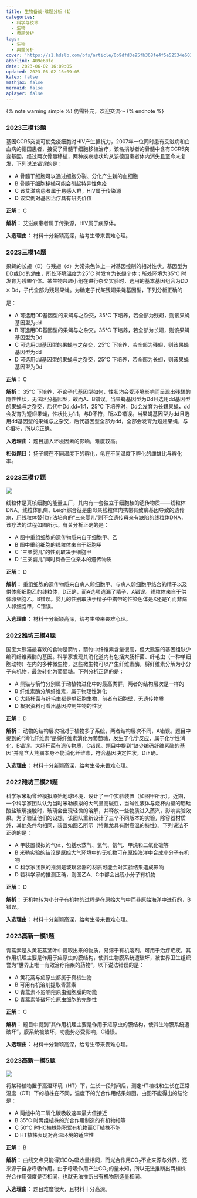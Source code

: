 ```yaml
---
title: 生物备战-难题分析（1）
categories:
  - 科学与技术
  - 生物
  - 典题分析
tags:
  - 生物
  - 典题分析
cover: 'https://s1.hdslb.com/bfs/article/0b9dfd3e95fb368fe4f5e52534e6035910466bb3.jpg@1e_1c.webp@1e_1c.webp'
abbrlink: 409e60fe
date: 2023-06-02 16:09:05
updated: 2023-06-02 16:09:05
katex: false
mathjax: false
mermaid: false
aplayer: false
---
```


{% note warning simple %}
仍需补充，欢迎交流～
{% endnote %}

### 2023三模13题

基因CCR5突变可使免疫细胞对HIV产生抵抗力，2007年一位同时患有艾滋病和白血病的德国患者，接受了骨髓干细胞移植治疗，该名捐献者的骨髓中含有CCR5突变基因，经过两次骨髓移植，两种疾病症状均从该德国患者体内消失且至今未复发，下列说法错误的是：
- A 骨髓干细胞可以通过细胞分裂、分化产生新的血细胞
- B 骨髓干细胞移植可能会引起特异性免疫
- C 该艾滋病患者属于易感人群，HIV属于传染源
- D 该实例对基因治疗具有研究价值

**正解：** C

**解析：** 艾滋病患者属于传染源，HIV属于病原体。

**入选理由：** 材料十分新颖高深，给考生带来畏难心理。

### 2023三模14题

果蝇的长翅（D）与残翅（d）为常染色体上一对基因控制的相对性状。基因型为DD或Dd的幼虫，所处环境温度为25℃ 时发育为长翅个体；所处环境为35℃ 时发育为残翅个体。某生物兴趣小组在进行杂交实验时，选用的基本基因组合为DD ྾ Dd，子代全部为残翅果蝇。为确定子代某残翅果蝇基因型，下列分析正确的是：
- A 可选用DD基因型的果蝇与之杂交，35℃ 下培养，若全部为残翅，则该果蝇基因型为dd
- B 可选用DD基因型的果蝇与之杂交。35℃ 下培养，若全部为长翅，则该果蝇基因型为Dd
- C 可选用dd基因型的果蝇与之杂交，25℃ 下培养，若全部为残翅，则该果蝇基因型为dd
- D 可选用dd基因型的果蝇与之杂交，25℃ 下培养，若全部为长翅，则该果蝇基因型为Dd

**正解：** C

**解析：** 35℃ 下培养，不论子代基因型如何，性状均会受环境影响而呈现出残翅的隐性性状，无法区分基因型，故而A、B错误。当果蝇基因型为Dd且选用dd基因型的果蝇与之杂交，后代中Dd:dd=1:1，25℃ 下培养时，Dd会发育为长翅果蝇，dd会发育为短翅果蝇，性状比为1:1，与D不符，所以D错误。当果蝇基因型为dd且选用dd基因型的果蝇与之杂交，后代基因型全部为dd，全部会发育为短翅果蝇，与C相符，所以C正确。

**入选理由：** 题目加入环境因素的影响，难度较高。

**相似题目：** 扬子鳄在不同温度下的孵化，龟在不同温度下孵化的雌雄比与孵化率。

### 2023三模17题

![](https://s1.hdslb.com/bfs/article/78185e81cd691c0b2465edf9f30277ee0e1ae2d4.jpg@400w_1e_1c.webp)

线粒体是真核细胞的能量工厂，其内有一套独立于细胞核的遗传物质——线粒体DNA。线粒体肌病、Leigh综合征是由母亲线粒体内携带有致病基因导致的遗传病，用线粒体替代疗法培育的“三亲婴儿”则不会遗传母亲有缺陷的线粒体DNA，该疗法的过程如图所示。有关分析正确的是：
- A 图中重组细胞的遗传物质来自于细胞甲、乙
- B 图中重组细胞的线粒体来自于细胞甲
- C “三亲婴儿”的性别取决于细胞甲
- D “三亲婴儿”同时具备三位亲本的遗传物质

**正解：** D

**解析：** 重组细胞的遗传物质来自病人卵细胞甲、与病人卵细胞甲结合的精子以及供体卵细胞乙的线粒体，D正确，而A选项遗漏了精子，A错误。线粒体来自于供体卵细胞乙，B错误。婴儿的性别取决于精子中携带的性染色体是X还是Y,而非病人卵细胞甲，C错误。

**入选理由：** 材料十分新颖高深，给考生带来畏难心理。

### 2022潍坊三模4题

国宝大熊猫最喜欢的食物是箭竹，箭竹中纤维素含量很高，但大熊猫的基因组缺少编码纤维素酶的基因。科学家发现其消化道内有包括大肠杆菌、纤毛虫（一种单细胞动物）在内的多种微生物，这些微生物可以产生纤维素酶，将纤维素分解为小分子有机物，最终转化为葡萄糖。下列分析正确的是：
- A 熊猫与箭竹分别属于动植物进化中的最高类群，两者的结构层次是一样的
- B 纤维素酶分解纤维素，属于物理性消化
- C 大肠杆菌与纤毛虫都是单细胞生物，前者有细胞壁，无遗传物质
- D 根据资料可看出基因控制生物的性状

**正解：** D

**解析：** 动物的结构层次相对于植物多了系统，两者结构层次不同，A错误。题目中提到的“消化纤维素”是将纤维素消化为葡萄糖，发生了化学反应，属于化学性消化，B错误。大肠杆菌有遗传物质，C错误。题目中提到“缺少编码纤维素酶的基因”并隐含大熊猫本身不能消化纤维素，符合基因决定性状，D正确。

**入选理由：** 材料十分新颖高深，给考生带来畏难心理。

### 2022潍坊三模21题

科学家米勒曾经模拟原始地球环境，设计了一个实验装置（如图甲所示）。近期，一个科学家团队认为当时米勒模拟的大气呈高碱性，当碱性液体与烧杯内壁的硼硅酸盐玻璃接触时，玻璃会出现轻微的溶解，并释放一些物质进入蒸汽，影响实验效果。为了验证他们的设想，该团队重新设计了三个不同版本的实验，除容器材质外，其他条件均相同，装置如图乙所示（特氟龙具有耐高温的特性）。下列说法不正确的是：
- A 甲装置模拟的气体，包括水蒸气、氢气、氨气、甲烷和二氧化碳等
- B 米勒实验的结论是原始大气环境中的无机物可在原始海洋中合成小分子有机物
- C 科学家团队的推测是玻璃容器的材质可能会对实验结果造成影响
- D 若科学家的推测正确，则图乙A、C中都会出现小分子有机物

**正解：** D

**解析：** 无机物转为小分子有机物的过程是在原始大气中而非原始海洋中进行的，B错误。

**入选理由：** 材料十分新颖高深，给考生带来畏难心理。

### 2023高新一模1题

青蒿素是从黄花蒿茎叶中提取出来的物质，易溶于有机溶剂，可用于治疗疟疾，其作用机理主要是作用于疟原虫的膜结构，使其生物膜系统遭破坏，被世界卫生组织誉为“世界上唯一有效治疗疟疾的药物”，以下说法错误的是：
- A 黄花蒿与疟原虫都属于真核生物
- B 可用有机溶剂提取青蒿素
- C 青蒿素不影响疟原虫细胞膜的功能
- D 青蒿素能破坏疟原虫细胞的完整性

**正解：** C

**解析：** 题目中提到“其作用机理主要是作用于疟原虫的膜结构，使其生物膜系统遭破坏”，膜系统被破坏，功能势必受影响，C错误。

**入选理由：** 材料十分新颖高深，给考生带来畏难心理。

### 2023高新一模5题

![](https://s1.hdslb.com/bfs/article/c75bd3aa8a833193da834f42ba43f51eab034818.jpg@400w_1e_1c.webp)

将某种植物置于高温环境（HT）下，生长一段时间后，测定HT植株和生长在正常温度（CT）下的植株在不同，温度下的光合作用结果如图。由图不能得出的结论是：
- A 两组中的二氧化碳吸收速率最大值接近
- B 35℃ 时两组植株的光合作用制造的有机物相等
- C 50℃ 时HC植株能积累有机物而CT植株不能
- D HT植株表现对高温环境的适应性

**正解：** B

**解析：** 曲线交点只能得知CO<sub>2</sub>吸收量相同，而光合作用CO<sub>2</sub>不止来源与外界，还来源于自身呼吸作用。由于呼吸作用产生CO<sub>2</sub>的量未知，所以无法推断出两植株光合作用强度是否相同，也就无法推断出有机物制造量相同。

**入选理由：** 题目难度很大，且材料十分高深。
